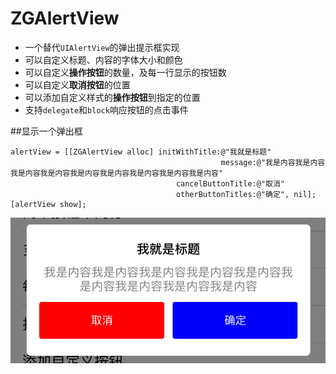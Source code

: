 # ZGAlertView

* 一个替代`UIAlertView`的弹出提示框实现
* 可以自定义标题、内容的字体大小和颜色
* 可以自定义**操作按钮**的数量，及每一行显示的按钮数
* 可以自定义**取消按钮**的位置
* 可以添加自定义样式的**操作按钮**到指定的位置
* 支持`delegate`和`block`响应按钮的点击事件

##显示一个弹出框

	alertView = [[ZGAlertView alloc] initWithTitle:@"我就是标题"
                                                   message:@"我是内容我是内容我是内容我是内容我是内容我是内容我是内容我是内容我是内容"
                                         cancelButtonTitle:@"取消"
                                         otherButtonTitles:@"确定", nil];
    [alertView show];
            
![normal](images/normal.png)